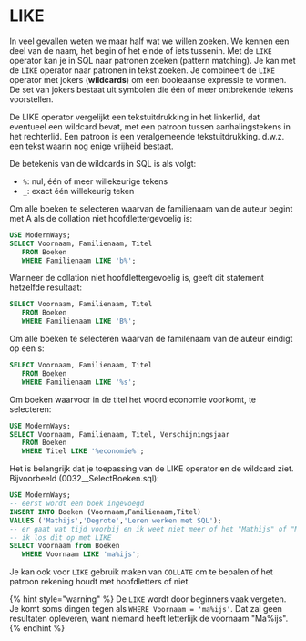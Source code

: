 # LIKE

In veel gevallen weten we maar half wat we willen zoeken. We kennen een deel van de naam, het begin of het einde of iets tussenin. Met de `LIKE` operator kan je in SQL naar patronen zoeken \(pattern matching\). Je kan met de `LIKE` operator naar patronen in tekst zoeken. Je combineert de `LIKE` operator met jokers \(**wildcards**\) om een booleaanse expressie te vormen. De set van jokers bestaat uit symbolen die één of meer ontbrekende tekens voorstellen.

De LIKE operator vergelijkt een tekstuitdrukking in het linkerlid, dat eventueel een wildcard bevat, met een patroon tussen aanhalingstekens in het rechterlid. Een patroon is een veralgemeende tekstuitdrukking. d.w.z. een tekst waarin nog enige vrijheid bestaat.

De betekenis van de wildcards in SQL is als volgt:

* `%`: nul, één of meer willekeurige tekens
* `_`: exact één willekeurig teken

Om alle boeken te selecteren waarvan de familienaam van de auteur begint met A als de collation niet hoofdlettergevoelig is:

```sql
USE ModernWays;
SELECT Voornaam, Familienaam, Titel
   FROM Boeken
   WHERE Familienaam LIKE 'b%';
```

Wanneer de collation niet hoofdlettergevoelig is, geeft dit statement hetzelfde resultaat:

```sql
SELECT Voornaam, Familienaam, Titel
   FROM Boeken
   WHERE Familienaam LIKE 'B%';
```

Om alle boeken te selecteren waarvan de familenaam van de auteur eindigt op een s:

```sql
SELECT Voornaam, Familienaam, Titel
   FROM Boeken
   WHERE Familienaam LIKE '%s';
```

Om boeken waarvoor in de titel het woord economie voorkomt, te selecteren:

```sql
USE ModernWays;
SELECT Voornaam, Familienaam, Titel, Verschijningsjaar
   FROM Boeken
   WHERE Titel LIKE '%economie%';
```

Het is belangrijk dat je toepassing van de LIKE operator en de wildcard ziet. Bijvoorbeeld \(0032\_\_SelectBoeken.sql\):

```sql
USE ModernWays;
-- eerst wordt een boek ingevoegd
INSERT INTO Boeken (Voornaam,Familienaam,Titel)
VALUES ('Mathijs','Degrote','Leren werken met SQL');
-- er gaat wat tijd voorbij en ik weet niet meer of het "Mathijs" of "Matijs" is
-- ik los dit op met LIKE
SELECT Voornaam from Boeken
   WHERE Voornaam LIKE 'ma%ijs';
```

Je kan ook voor `LIKE` gebruik maken van `COLLATE` om te bepalen of het patroon rekening houdt met hoofdletters of niet.

{% hint style="warning" %}
De `LIKE` wordt door beginners vaak vergeten. Je komt soms dingen tegen als `WHERE Voornaam = 'ma%ijs'`. Dat zal geen resultaten opleveren, want niemand heeft letterlijk de voornaam "Ma%ijs".
{% endhint %}

